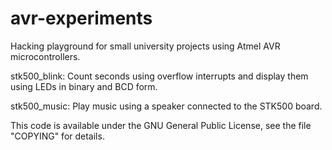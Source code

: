 avr-experiments
===============

Hacking playground for small university projects using
Atmel AVR microcontrollers.

stk500_blink:
Count seconds using overflow interrupts and display them
using LEDs in binary and BCD form.

stk500_music:
Play music using a speaker connected to the STK500 board.
   
This code is available under the GNU General Public License,
see the file "COPYING" for details.
